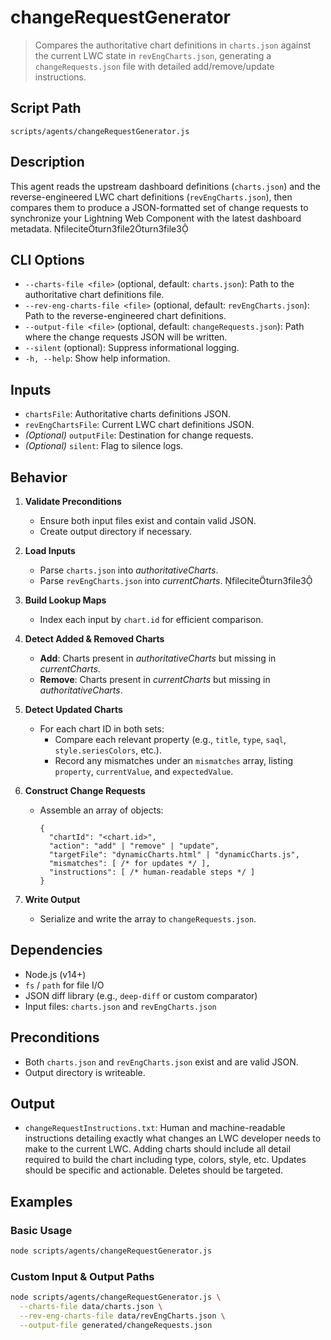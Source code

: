 # changeRequestGenerator

> Compares the authoritative chart definitions in `charts.json` against the current LWC state in `revEngCharts.json`, generating a `changeRequests.json` file with detailed add/remove/update instructions.

## Script Path

`scripts/agents/changeRequestGenerator.js`

## Description

This agent reads the upstream dashboard definitions (`charts.json`) and the reverse-engineered LWC chart definitions (`revEngCharts.json`), then compares them to produce a JSON-formatted set of change requests to synchronize your Lightning Web Component with the latest dashboard metadata. fileciteturn3file2turn3file3

## CLI Options

- `--charts-file <file>` (optional, default: `charts.json`): Path to the authoritative chart definitions file.
- `--rev-eng-charts-file <file>` (optional, default: `revEngCharts.json`): Path to the reverse-engineered chart definitions.
- `--output-file <file>` (optional, default: `changeRequests.json`): Path where the change requests JSON will be written.
- `--silent` (optional): Suppress informational logging.
- `-h, --help`: Show help information.

## Inputs

- `chartsFile`: Authoritative charts definitions JSON.
- `revEngChartsFile`: Current LWC chart definitions JSON.
- _(Optional)_ `outputFile`: Destination for change requests.
- _(Optional)_ `silent`: Flag to silence logs.

## Behavior

1. **Validate Preconditions**

   - Ensure both input files exist and contain valid JSON.
   - Create output directory if necessary.

2. **Load Inputs**

   - Parse `charts.json` into _authoritativeCharts_.
   - Parse `revEngCharts.json` into _currentCharts_. fileciteturn3file3

3. **Build Lookup Maps**

   - Index each input by `chart.id` for efficient comparison.

4. **Detect Added & Removed Charts**

   - **Add**: Charts present in _authoritativeCharts_ but missing in _currentCharts_.
   - **Remove**: Charts present in _currentCharts_ but missing in _authoritativeCharts_.

5. **Detect Updated Charts**

   - For each chart ID in both sets:
     - Compare each relevant property (e.g., `title`, `type`, `saql`, `style.seriesColors`, etc.).
     - Record any mismatches under an `mismatches` array, listing `property`, `currentValue`, and `expectedValue`.

6. **Construct Change Requests**

   - Assemble an array of objects:
     ```jsonc
     {
       "chartId": "<chart.id>",
       "action": "add" | "remove" | "update",
       "targetFile": "dynamicCharts.html" | "dynamicCharts.js",
       "mismatches": [ /* for updates */ ],
       "instructions": [ /* human-readable steps */ ]
     }
     ```

7. **Write Output**
   - Serialize and write the array to `changeRequests.json`.

## Dependencies

- Node.js (v14+)
- `fs` / `path` for file I/O
- JSON diff library (e.g., `deep-diff` or custom comparator)
- Input files: `charts.json` and `revEngCharts.json`

## Preconditions

- Both `charts.json` and `revEngCharts.json` exist and are valid JSON.
- Output directory is writeable.

## Output

- `changeRequestInstructions.txt`: Human and machine-readable instructions detailing exactly what changes an LWC developer needs to make to the current LWC. Adding charts should include all detail required to build the chart including type, colors, style, etc. Updates should be specific and actionable. Deletes should be targeted.

## Examples

### Basic Usage

```bash
node scripts/agents/changeRequestGenerator.js
```

### Custom Input & Output Paths

```bash
node scripts/agents/changeRequestGenerator.js \
  --charts-file data/charts.json \
  --rev-eng-charts-file data/revEngCharts.json \
  --output-file generated/changeRequests.json
```
